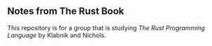 
## Notes from The Rust Book

This repository is for a group that is studying *The Rust Programming Language* by Klabnik and Nichols.